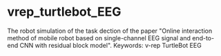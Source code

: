 # vrep_turtlebot_EEG
The robot simulation of the task dection of the paper "Online interaction method of mobile robot based on single-channel EEG signal and end-to-end CNN with residual block model".
Keywords:
v-rep
TurtleBot
EEG
